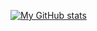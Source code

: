 <!-- ### Hi there 👋 -->

[![My GitHub stats](https://github-readme-stats.vercel.app/api?username=hann7&count_private=true&show_icons=true&theme=panda)](https://github.com/hann7/github-readme-stats)

<!--
**hann7/hann7** is a ✨ _special_ ✨ repository because its `README.md` (this file) appears on your GitHub profile.

Here are some ideas to get you started:

- 🔭 I’m currently working on ...
- 🌱 I’m currently learning ...
- 👯 I’m looking to collaborate on ...
- 🤔 I’m looking for help with ...
- 💬 Ask me about ...
- 📫 How to reach me: ...
- 😄 Pronouns: ...
- ⚡ Fun fact: ...
-->
